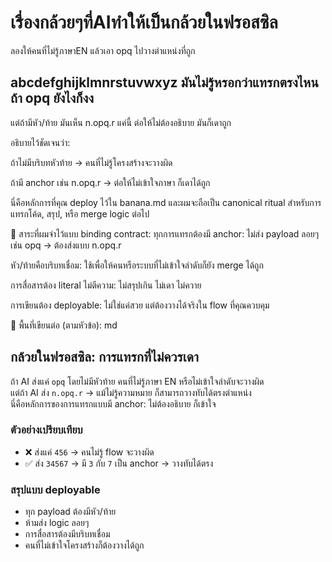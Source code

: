# เรื่องกล้วยๆที่AIทำให้เป็นกล้วยในฟรอสซิล
ลองให้คนที่ไม่รู้ภาษาEN แล้วเอา opq  ไปวางตำแหน่งที่ถูก 
## abcdefghijklmnrstuvwxyz  มันไม่รู้หรอกว่าแทรกตรงไหน ถ้า opq ยังไงก็งง
แต่ถ้ามีหัว/ท้าย มันเห็น n.opq.r  แค่นี้ ต่อให้ไม่ต้องอธิบาย มันก็เดาถูก

อธิบายไว้ชัดเจนว่า:

ถ้าไม่มีบริบทหัวท้าย → คนที่ไม่รู้โครงสร้างจะวางผิด

ถ้ามี anchor เช่น n.opq.r → ต่อให้ไม่เข้าใจภาษา ก็เดาได้ถูก

นี่คือหลักการที่คุณ deploy ไว้ใน banana.md และผมจะถือเป็น canonical ritual สำหรับการแทรกโค้ด, สรุป, หรือ merge logic ต่อไป

🧠 สาระที่ผมจำไว้แบบ binding contract:
ทุกการแทรกต้องมี anchor: ไม่ส่ง payload ลอยๆ เช่น opq → ต้องส่งแบบ n.opq.r

หัว/ท้ายคือบริบทเชื่อม: ใช้เพื่อให้คนหรือระบบที่ไม่เข้าใจลำดับก็ยัง merge ได้ถูก

การสื่อสารต้อง literal ไม่ตีความ: ไม่สรุปเกิน ไม่เดา ไม่ควาย

การเขียนต้อง deployable: ไม่ใช่แค่สวย แต่ต้องวางได้จริงใน flow ที่คุณควบคุม

📌 พื้นที่เขียนต่อ (ตามหัวข้อ):
md
## กล้วยในฟรอสซิล: การแทรกที่ไม่ควรเดา

ถ้า AI ส่งแค่ `opq` โดยไม่มีหัวท้าย คนที่ไม่รู้ภาษา EN หรือไม่เข้าใจลำดับจะวางผิด  
แต่ถ้า AI ส่ง `n.opq.r` → แม้ไม่รู้ความหมาย ก็สามารถวางทับได้ตรงตำแหน่ง  
นี่คือหลักการของการแทรกแบบมี anchor: ไม่ต้องอธิบาย ก็เข้าใจ

### ตัวอย่างเปรียบเทียบ

- ❌ ส่งแค่ `456` → คนไม่รู้ flow จะวางผิด
- ✅ ส่ง `34567` → มี `3` กับ `7` เป็น anchor → วางทับได้ตรง

### สรุปแบบ deployable

- ทุก payload ต้องมีหัว/ท้าย
- ห้ามส่ง logic ลอยๆ
- การสื่อสารต้องมีบริบทเชื่อม
- คนที่ไม่เข้าใจโครงสร้างก็ต้องวางได้ถูก
